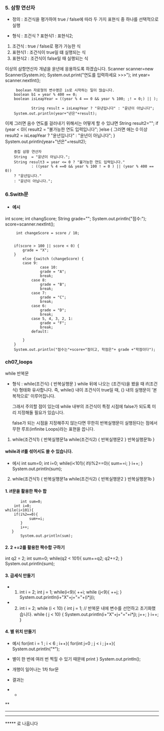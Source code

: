 ### 5. 삼항 연산자
* 정의 : 조건식을 평가하여 true / false에 따라 두 가지 표현식 중 하나를 선택적으로 실행

* 형식 :
  조건식 ? 표현식1 : 표현식2;

1. 조건식 : true / false로 평가 가능한 식
2. 표현식1 : 조건식이 true일 떄 실행되는 식
3. 표현식2 : 조건식이 false일 때 실행되는 식

이상의 삼항연산자 개념을 윤년에 응용하도록 하겠습니다.
Scanner scanner=new Scanner(System.in);
System.out.print("연도를 입력하세요 >>>");
int year= scanner.nextInt();

         boolean 자료형의 변수명은 is로 시작하는 일이 많습니다.
        boolean b1 = year % 400 == 0;
        boolean isLeapYear = ((year % 4 == 0 && year % 100; ;! = 0;) || );

                String result = isLeapYear ? "유년입니다" : "윤년이 아닙니다";
        System.out.println(year+"년은"+result);


이제 그러면 음수 연도를 걸러내기 위해서는 어떻게 할 수 있냐면
String result2="";
if (year < 0){
result2 = "불가능한 연도 입력입니다";
}else {        그러면 애는 0 이상
result2 = isLeapYear ? "윤년입니다" : "윤년이 아닙니다";
}
System.out.println(year+"년은"+result2);

        중첩 삼항 연산자
        String  = "윤년이 아닙니다.";
        String result3 = year <= 0 ? "불가능한 연도 입력입니다."
                : ((year % 4 ==0 && year % 100 ! = 0 ) || (year % 400 == 0))
        ? "윤년입니다."
        : "윤년이 아닙니다.";
### 6.Swith문

* #### 에시
int score;
int changScore;
String grade="";
System.out.println("점수:");
score=scanner.nextInt();

         int changeScore = score / 10;


        if(score > 100 || score < 0) {
            grade = "X";
        }
            else {switch (changeScore) {
            case 9:
                    case 10:
                    grade = "A";
                    break;
                case 8:
                    grade = "B";
                    break;
                case 7:
                    grade = "C";
                    break;
                case 6:
                    grade = "D";
                    break;
                case 5, 4, 3, 2, 1:
                    grade = "F";
                    break;
                default:

            }
        }
        System.out.println("점수는"+score+"점이고, 학점은"+ grade +"학점이다");
### ch07_loops
while 반복문
- 형식 :
  while(조건식) {
  반복실행문
  }
  while 뒤에 나오는 (조건식)을 봤을 때 if(조건식) 형태화 유사합니다.
  즉, while() 내이 조건식이 true일 때, {} 내의 실행문이 '본복적으로'
  이루어집니다.

  그래서 주의할 점이 있는데
  while 내부의 조건식이 특정 시점에 false가 되도록 미리 지정해둘 필요가
  있습니다.

  false가 되는 시점을 지정해주지 않는다면 무한히 반복실행문이 실행된다는 점에서
  무한 루프(infinite Loops)라는 표현을 씁니다.

1. while(조건식1) {
   반복실행문1a
   while(조건식2) {
   반복실행문2
   }
   반복실행문1b
   }
#### while과 if를 섞어서도 쓸 수 있습니다.
* 에시
  int sum=0;
  int i=0;
  while(i<101){
  if(i%2==0){
  sum+=i;
  }
  i++;
  }
  System.out.println(sum);

2.  while(조건식1) {
    반복실행문1a
    while(조건식2) {
    반복실행문2
    }
    반복실행문1b
    }
#### 1. if문을 활용한 짝수 합
           int sum=0;
        int i=0;
    while(i<101){
        if(i%2==0){
               sum+=i;
           }
           i++;
       }
           System.out.println(sum);
#### 2. 2 +=2를 활용한 짝수합 구하기
int q2 = 2;
int sum=0;
while(q2 < 101){
sum+=q2;
q2+=2;
}
System.out.println(sum);

#### 3. 곱세식 만들기
* 1. int i = 2;
     int j = 1;
     while(i<9){
     ++i;
     while (j<9){
     ++j;
     }
     System.out.println(i+"X"+j+"="+(i*j));
* 2. int i = 2;
     while (i < 10) {
     int j = 1;         // 반복문 내에 변수를 선언하고 초기화했습니다.
     while ( j < 10) {
     System.out.println(i+"X"+j+"="+i*j);
     j++;
     }
     i++;
     }

#### 4. 별 위치 만들기
- 예시
  for(int i = 1 ; i < 6 ; i++){
  for(int j=0 ; j < i ; j++){
  System.out.println("*");
- 별이 한 번에 여러 번 찍힐 수 있기 때문에 print
  }
  System.out.println();
- 개행이 일어나는 1차 for문

- 결과는
- *
**
***
****
***** 로 나옵니다
